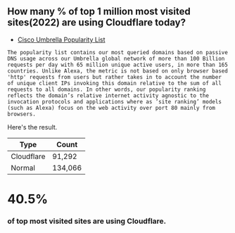 ## How many % of top 1 million most visited sites(2022) are using Cloudflare today?


- [Cisco Umbrella Popularity List](https://s3-us-west-1.amazonaws.com/umbrella-static/index.html)
```
The popularity list contains our most queried domains based on passive DNS usage across our Umbrella global network of more than 100 Billion requests per day with 65 million unique active users, in more than 165 countries. Unlike Alexa, the metric is not based on only browser based 'http' requests from users but rather takes in to account the number of unique client IPs invoking this domain relative to the sum of all requests to all domains. In other words, our popularity ranking reflects the domain’s relative internet activity agnostic to the invocation protocols and applications where as ’site ranking’ models (such as Alexa) focus on the web activity over port 80 mainly from browsers. 
```


Here's the result.


| Type | Count |
| --- | --- | 
| Cloudflare | 91,292 |
| Normal | 134,066 |


# 40.5%
### of top most visited sites are using Cloudflare.
